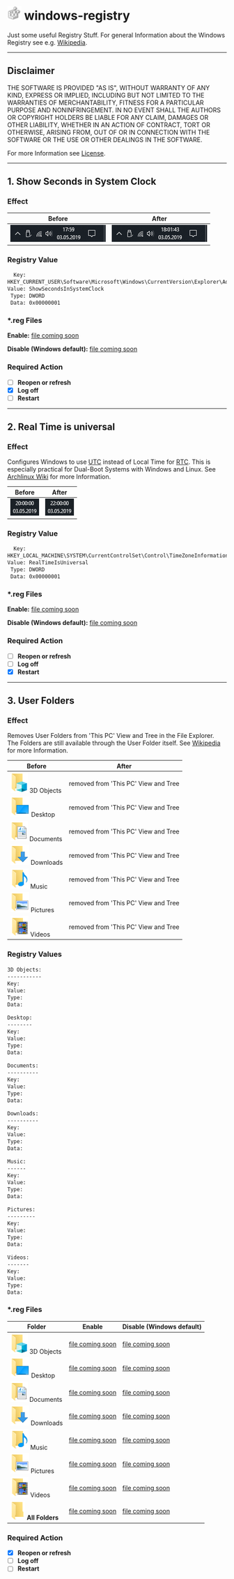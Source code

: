 # ![](./doc/img/regedit.png) windows-registry
Just some useful Registry Stuff.
For general Information about the Windows Registry see e.g. [Wikipedia](https://en.wikipedia.org/wiki/Windows_Registry).

---

## Disclaimer
THE SOFTWARE IS PROVIDED "AS IS", WITHOUT WARRANTY OF ANY KIND, EXPRESS OR
IMPLIED, INCLUDING BUT NOT LIMITED TO THE WARRANTIES OF MERCHANTABILITY,
FITNESS FOR A PARTICULAR PURPOSE AND NONINFRINGEMENT. IN NO EVENT SHALL THE
AUTHORS OR COPYRIGHT HOLDERS BE LIABLE FOR ANY CLAIM, DAMAGES OR OTHER
LIABILITY, WHETHER IN AN ACTION OF CONTRACT, TORT OR OTHERWISE, ARISING FROM,
OUT OF OR IN CONNECTION WITH THE SOFTWARE OR THE USE OR OTHER DEALINGS IN THE
SOFTWARE.

For more Information see [License](./LICENSE).

---

## 1. Show Seconds in System Clock
### Effect
| Before | After |
|--------|-------|
|![17:59](./doc/img/oldclock.png)|![18:01:43](./doc/img/newclock.png)|

### Registry Value
```
  Key: HKEY_CURRENT_USER\Software\Microsoft\Windows\CurrentVersion\Explorer\Advanced
Value: ShowSecondsInSystemClock
 Type: DWORD
 Data: 0x00000001
```

### \*.reg Files
**Enable:** [file coming soon]()

**Disable (Windows default):** [file coming soon]()

### Required Action
- [ ] **Reopen or refresh**
- [x] **Log off**
- [ ] **Restart**

---

## 2. Real Time is universal
### Effect
Configures Windows to use [UTC](https://en.wikipedia.org/wiki/Coordinated_Universal_Time) instead of Local Time for [RTC](https://en.wikipedia.org/wiki/Real-time_clock).
This is especially practical for Dual-Boot Systems with Windows and Linux.
See [Archlinux Wiki](https://wiki.archlinux.org/index.php/System_time#UTC_in_Windows) for more Information.

| Before | After |
|--------|-------|
|![20:00:00](./doc/img/oldtime.png)|![22:00:00](./doc/img/newtime.png)|

### Registry Value
```
  Key: HKEY_LOCAL_MACHINE\SYSTEM\CurrentControlSet\Control\TimeZoneInformation
Value: RealTimeIsUniversal
 Type: DWORD
 Data: 0x00000001
```

### \*.reg Files
**Enable:** [file coming soon]()

**Disable (Windows default):** [file coming soon]()

### Required Action
- [ ] **Reopen or refresh**
- [ ] **Log off**
- [x] **Restart**

---

## 3. User Folders
### Effect
Removes User Folders from 'This PC' View and Tree in the File Explorer.
The Folders are still available through the User Folder itself.
See [Wikipedia](https://en.wikipedia.org/wiki/File_Explorer) for more Information.

| Before | After |
|--------|-------|
|![](./doc/img/3dobjects.png) 3D Objects| removed from 'This PC' View and Tree |
|![](./doc/img/desktop.png) Desktop | removed from 'This PC' View and Tree |
|![](./doc/img/documents.png) Documents | removed from 'This PC' View and Tree |
|![](./doc/img/downloads.png) Downloads | removed from 'This PC' View and Tree |
|![](./doc/img/music.png) Music | removed from 'This PC' View and Tree |
|![](./doc/img/pictures.png) Pictures | removed from 'This PC' View and Tree |
|![](./doc/img/videos.png) Videos | removed from 'This PC' View and Tree |

### Registry Values
```
3D Objects:
-----------
Key:
Value:
Type:
Data:
```
```
Desktop:
--------
Key:
Value:
Type:
Data:
```
```
Documents:
----------
Key:
Value:
Type:
Data:
```
```
Downloads:
----------
Key:
Value:
Type:
Data:
```
```
Music:
------
Key:
Value:
Type:
Data:
```
```
Pictures:
---------
Key:
Value:
Type:
Data:
```
```
Videos:
-------
Key:
Value:
Type:
Data:
```

### \*.reg Files
| Folder | Enable | Disable (Windows default) |
|--------|--------|---------|
|![](./doc/img/3dobjects.png) 3D Objects| [file coming soon]() | [file coming soon]() |
|![](./doc/img/desktop.png) Desktop | [file coming soon]() | [file coming soon]() |
|![](./doc/img/documents.png) Documents | [file coming soon]() | [file coming soon]() |
|![](./doc/img/downloads.png) Downloads | [file coming soon]() | [file coming soon]() |
|![](./doc/img/music.png) Music | [file coming soon]() | [file coming soon]() |
|![](./doc/img/pictures.png) Pictures | [file coming soon]() | [file coming soon]() |
|![](./doc/img/videos.png) Videos | [file coming soon]() | [file coming soon]() |
|![](./doc/img/folder.png) **All Folders** | [file coming soon]() | [file coming soon]() |

### Required Action
- [x] **Reopen or refresh**
- [ ] **Log off**
- [ ] **Restart**
